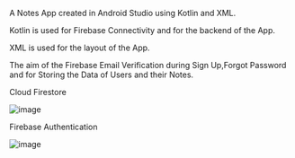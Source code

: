 A Notes App created in Android Studio using Kotlin and XML.


Kotlin is used for Firebase Connectivity and for the backend of the App.

XML is used for the layout of the App.

The aim of the  Firebase Email Verification during Sign Up,Forgot Password and for Storing the Data of Users and their Notes.

Cloud Firestore

![image](https://github.com/user-attachments/assets/2190b1cd-3c72-42f5-adfd-2a6b87b8e5f0)

Firebase Authentication

![image](https://github.com/user-attachments/assets/dd57926d-e9c6-4831-99d0-44852798be08)

